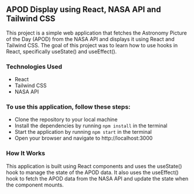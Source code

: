 
## APOD Display using React, NASA API and Tailwind CSS

This project is a simple web application that fetches the Astronomy Picture of the Day (APOD) from the NASA API and displays it using React and Tailwind CSS. The goal of this project was to learn how to use hooks in React, specifically useState() and useEffect().

### Technologies Used

- React
- Tailwind CSS
- NASA API


### To use this application, follow these steps:

- Clone the repository to your local machine
- Install the dependencies by running `npm install` in the terminal
- Start the application by running `npm start` in the terminal
- Open your browser and navigate to http://localhost:3000

### How It Works

This application is built using React components and uses the useState() hook to manage the state of the APOD data. It also uses the useEffect() hook to fetch the APOD data from the NASA API and update the state when the component mounts.
